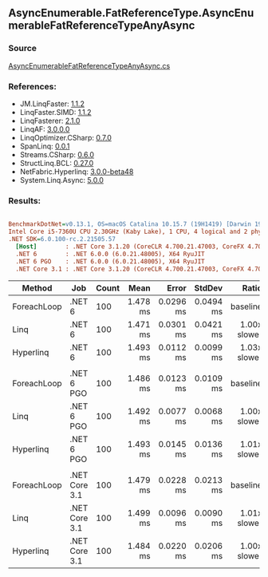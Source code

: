 ﻿## AsyncEnumerable.FatReferenceType.AsyncEnumerableFatReferenceTypeAnyAsync

### Source
[AsyncEnumerableFatReferenceTypeAnyAsync.cs](../LinqBenchmarks/AsyncEnumerable/FatReferenceType/AsyncEnumerableFatReferenceTypeAnyAsync.cs)

### References:
- JM.LinqFaster: [1.1.2](https://www.nuget.org/packages/JM.LinqFaster/1.1.2)
- LinqFaster.SIMD: [1.1.2](https://www.nuget.org/packages/LinqFaster.SIMD/1.0.3)
- LinqFasterer: [2.1.0](https://www.nuget.org/packages/LinqFasterer/2.1.0)
- LinqAF: [3.0.0.0](https://www.nuget.org/packages/LinqAF/3.0.0.0)
- LinqOptimizer.CSharp: [0.7.0](https://www.nuget.org/packages/LinqOptimizer.CSharp/0.7.0)
- SpanLinq: [0.0.1](https://www.nuget.org/packages/SpanLinq/0.0.1)
- Streams.CSharp: [0.6.0](https://www.nuget.org/packages/Streams.CSharp/0.6.0)
- StructLinq.BCL: [0.27.0](https://www.nuget.org/packages/StructLinq/0.27.0)
- NetFabric.Hyperlinq: [3.0.0-beta48](https://www.nuget.org/packages/NetFabric.Hyperlinq/3.0.0-beta48)
- System.Linq.Async: [5.0.0](https://www.nuget.org/packages/System.Linq.Async/5.0.0)

### Results:
``` ini

BenchmarkDotNet=v0.13.1, OS=macOS Catalina 10.15.7 (19H1419) [Darwin 19.6.0]
Intel Core i5-7360U CPU 2.30GHz (Kaby Lake), 1 CPU, 4 logical and 2 physical cores
.NET SDK=6.0.100-rc.2.21505.57
  [Host]        : .NET Core 3.1.20 (CoreCLR 4.700.21.47003, CoreFX 4.700.21.47101), X64 RyuJIT
  .NET 6        : .NET 6.0.0 (6.0.21.48005), X64 RyuJIT
  .NET 6 PGO    : .NET 6.0.0 (6.0.21.48005), X64 RyuJIT
  .NET Core 3.1 : .NET Core 3.1.20 (CoreCLR 4.700.21.47003, CoreFX 4.700.21.47101), X64 RyuJIT


```
|      Method |           Job | Count |     Mean |     Error |    StdDev |        Ratio | RatioSD | Allocated |
|------------ |-------------- |------ |---------:|----------:|----------:|-------------:|--------:|----------:|
| ForeachLoop |        .NET 6 |   100 | 1.478 ms | 0.0296 ms | 0.0494 ms |     baseline |         |     538 B |
|        Linq |        .NET 6 |   100 | 1.471 ms | 0.0301 ms | 0.0421 ms | 1.00x slower |   0.06x |     554 B |
|   Hyperlinq |        .NET 6 |   100 | 1.493 ms | 0.0112 ms | 0.0099 ms | 1.03x slower |   0.06x |     546 B |
|             |               |       |          |           |           |              |         |           |
| ForeachLoop |    .NET 6 PGO |   100 | 1.486 ms | 0.0123 ms | 0.0109 ms |     baseline |         |     552 B |
|        Linq |    .NET 6 PGO |   100 | 1.492 ms | 0.0077 ms | 0.0068 ms | 1.00x slower |   0.01x |     569 B |
|   Hyperlinq |    .NET 6 PGO |   100 | 1.493 ms | 0.0145 ms | 0.0136 ms | 1.01x slower |   0.01x |     561 B |
|             |               |       |          |           |           |              |         |           |
| ForeachLoop | .NET Core 3.1 |   100 | 1.479 ms | 0.0228 ms | 0.0213 ms |     baseline |         |     511 B |
|        Linq | .NET Core 3.1 |   100 | 1.499 ms | 0.0096 ms | 0.0090 ms | 1.01x slower |   0.02x |     541 B |
|   Hyperlinq | .NET Core 3.1 |   100 | 1.484 ms | 0.0220 ms | 0.0206 ms | 1.00x slower |   0.02x |     524 B |
